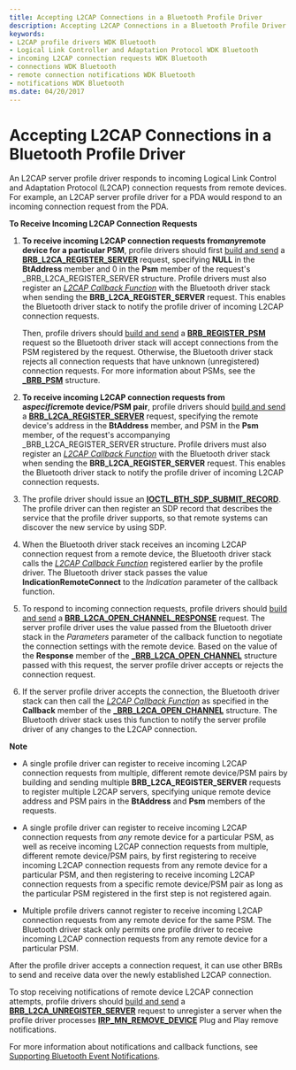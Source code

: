 ```yaml
---
title: Accepting L2CAP Connections in a Bluetooth Profile Driver
description: Accepting L2CAP Connections in a Bluetooth Profile Driver
keywords:
- L2CAP profile drivers WDK Bluetooth
- Logical Link Controller and Adaptation Protocol WDK Bluetooth
- incoming L2CAP connection requests WDK Bluetooth
- connections WDK Bluetooth
- remote connection notifications WDK Bluetooth
- notifications WDK Bluetooth
ms.date: 04/20/2017
---
```


# Accepting L2CAP Connections in a Bluetooth Profile Driver


An L2CAP server profile driver responds to incoming Logical Link Control and Adaptation Protocol (L2CAP) connection requests from remote devices. For example, an L2CAP server profile driver for a PDA would respond to an incoming connection request from the PDA.

**To Receive Incoming L2CAP Connection Requests**

1.  **To receive incoming L2CAP connection requests from*any*remote device for a particular PSM**, profile drivers should first [build and send](building-and-sending-a-brb.md) a [**BRB\_L2CA\_REGISTER\_SERVER**](/previous-versions/ff536618(v=vs.85)) request, specifying **NULL** in the **BtAddress** member and 0 in the **Psm** member of the request's \_BRB\_L2CA\_REGISTER\_SERVER structure. Profile drivers must also register an [*L2CAP Callback Function*](/windows-hardware/drivers/ddi/bthddi/nc-bthddi-pfnbthport_indication_callback) with the Bluetooth driver stack when sending the **BRB\_L2CA\_REGISTER\_SERVER** request. This enables the Bluetooth driver stack to notify the profile driver of incoming L2CAP connection requests.

    Then, profile drivers should [build and send](building-and-sending-a-brb.md) a [**BRB\_REGISTER\_PSM**](/previous-versions/ff536621(v=vs.85)) request so the Bluetooth driver stack will accept connections from the PSM registered by the request. Otherwise, the Bluetooth driver stack rejects all connection requests that have unknown (unregistered) connection requests. For more information about PSMs, see the [**\_BRB\_PSM**](/windows-hardware/drivers/ddi/bthddi/ns-bthddi-_brb_psm) structure.

2.  **To receive incoming L2CAP connection requests from a*specific*remote device/PSM pair**, profile drivers should [build and send](building-and-sending-a-brb.md) a [**BRB\_L2CA\_REGISTER\_SERVER**](/previous-versions/ff536618(v=vs.85)) request, specifying the remote device's address in the **BtAddress** member, and PSM in the **Psm** member, of the request's accompanying \_BRB\_L2CA\_REGISTER\_SERVER structure. Profile drivers must also register an [*L2CAP Callback Function*](/windows-hardware/drivers/ddi/bthddi/nc-bthddi-pfnbthport_indication_callback) with the Bluetooth driver stack when sending the **BRB\_L2CA\_REGISTER\_SERVER** request. This enables the Bluetooth driver stack to notify the profile driver of incoming L2CAP connection requests.

3.  The profile driver should issue an [**IOCTL\_BTH\_SDP\_SUBMIT\_RECORD**](/windows-hardware/drivers/ddi/bthioctl/ni-bthioctl-ioctl_bth_sdp_submit_record). The profile driver can then register an SDP record that describes the service that the profile driver supports, so that remote systems can discover the new service by using SDP.

4.  When the Bluetooth driver stack receives an incoming L2CAP connection request from a remote device, the Bluetooth driver stack calls the [*L2CAP Callback Function*](/windows-hardware/drivers/ddi/bthddi/nc-bthddi-pfnbthport_indication_callback) registered earlier by the profile driver. The Bluetooth driver stack passes the value **IndicationRemoteConnect** to the *Indication* parameter of the callback function.

5.  To respond to incoming connection requests, profile drivers should [build and send](building-and-sending-a-brb.md) a [**BRB\_L2CA\_OPEN\_CHANNEL\_RESPONSE**](/previous-versions/ff536616(v=vs.85)) request. The server profile driver uses the value passed from the Bluetooth driver stack in the *Parameters* parameter of the callback function to negotiate the connection settings with the remote device. Based on the value of the **Response** member of the [**\_BRB\_L2CA\_OPEN\_CHANNEL**](/windows-hardware/drivers/ddi/bthddi/ns-bthddi-_brb_l2ca_open_channel) structure passed with this request, the server profile driver accepts or rejects the connection request.

6.  If the server profile driver accepts the connection, the Bluetooth driver stack can then call the [*L2CAP Callback Function*](/windows-hardware/drivers/ddi/bthddi/nc-bthddi-pfnbthport_indication_callback) as specified in the **Callback** member of the [**\_BRB\_L2CA\_OPEN\_CHANNEL**](/windows-hardware/drivers/ddi/bthddi/ns-bthddi-_brb_l2ca_open_channel) structure. The Bluetooth driver stack uses this function to notify the server profile driver of any changes to the L2CAP connection.

**Note**  
-   A single profile driver can register to receive incoming L2CAP connection requests from multiple, different remote device/PSM pairs by building and sending multiple **BRB\_L2CA\_REGISTER\_SERVER** requests to register multiple L2CAP servers, specifying unique remote device address and PSM pairs in the **BtAddress** and **Psm** members of the requests.

-   A single profile driver can register to receive incoming L2CAP connection requests from *any* remote device for a particular PSM, as well as receive incoming L2CAP connection requests from multiple, different remote device/PSM pairs, by first registering to receive incoming L2CAP connection requests from any remote device for a particular PSM, and then registering to receive incoming L2CAP connection requests from a specific remote device/PSM pair as long as the particular PSM registered in the first step is not registered again.

-   Multiple profile drivers cannot register to receive incoming L2CAP connection requests from any remote device for the same PSM. The Bluetooth driver stack only permits one profile driver to receive incoming L2CAP connection requests from any remote device for a particular PSM.

 

After the profile driver accepts a connection request, it can use other BRBs to send and receive data over the newly established L2CAP connection.

To stop receiving notifications of remote device L2CAP connection attempts, profile drivers should [build and send](building-and-sending-a-brb.md) a [**BRB\_L2CA\_UNREGISTER\_SERVER**](/previous-versions/ff536619(v=vs.85)) request to unregister a server when the profile driver processes [**IRP\_MN\_REMOVE\_DEVICE**](../kernel/irp-mn-remove-device.md) Plug and Play remove notifications.

For more information about notifications and callback functions, see [Supporting Bluetooth Event Notifications](supporting-bluetooth-event-notifications.md).

 

